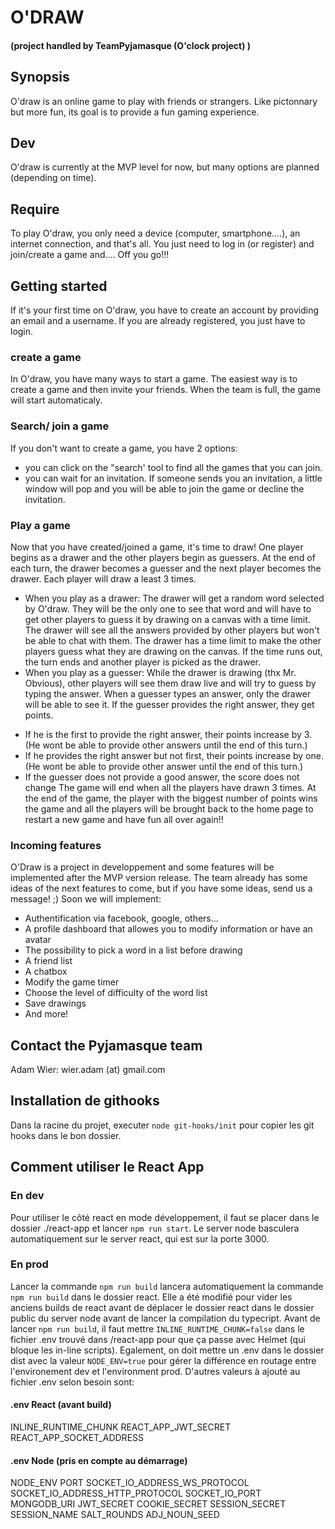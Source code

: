 ﻿# O'DRAW
#### (project handled by TeamPyjamasque (O'clock project) )
## Synopsis
O'draw is an online game to play with friends or strangers. Like pictonnary but more fun, its goal is to provide a fun gaming experience.
## Dev
O'draw is currently at the MVP level for now, but many options are planned (depending on time).
## Require
To play O'draw, you only need a device (computer, smartphone....), an internet connection, and that's all.
You just need to log in (or register) and join/create a game and....
Off you go!!!
## Getting started
If it's your first time on O'draw, you have to create an account by providing an email and a username.
If you are already registered, you just have to login.
### create a game
In O'draw, you have many ways to start a game.
The easiest way is to create a game and then invite your friends. When the team is full, the game will start automaticaly.
### Search/ join a game
If you don't want to create a game, you have 2 options:
+ you can click on the "search' tool to find all the games that you can join.
+ you can wait for an invitation. If someone sends you an invitation, a little window will pop and you will be able to join the game or decline the invitation.
### Play a game
Now that you have created/joined a game, it's time to draw!
One player begins as a drawer and the other players begin as guessers. At the end of each turn, the drawer becomes a guesser and the next player becomes the drawer.
Each player will draw a least 3 times.
* When you play as a drawer:
The drawer will get a random word selected by O'draw. They will be the only one to see that word and will have to get other players to guess it by drawing on a canvas with a time limit.
The drawer will see all the answers provided by other players but won't be able to chat with them.
The drawer has a time limit to make the other players guess what they are drawing on the canvas.
If the time runs out, the turn ends and another player is picked as the drawer.
* When you play as a guesser:
While the drawer is drawing (thx Mr. Obvious), other players will see them draw live and will try to guess by typing the answer.
When a guesser types an answer, only the drawer will be able to see it.
If the guesser provides the right answer, they get points.
+ If he is the first to provide the right answer, their points increase by 3. (He wont be able to provide other answers until the end of this turn.)
+ If he provides the right answer but not first, their points increase by one. (He wont be able to provide other answer until the end of this turn.)
+ If the guesser does not provide a good answer, the score does not change
The game will end when all the players have drawn 3 times.
At the end of the game, the player with the biggest number of points wins the game and all the players will be brought back to the home page to restart a new game and have fun all over again!!
### Incoming features
O'Draw is a project in developpement and some features will be implemented after the MVP version release.
The team already has some ideas of the next features to come, but if you have some ideas, send us a message! ;)
Soon we will implement:
+ Authentification via facebook, google, others...
+ A profile dashboard that allowes you to modify information or have an avatar
+ The possibility to pick a word in a list before drawing
+ A friend list
+ A chatbox
+ Modify the game timer
+ Choose the level of difficulty of the word list
+ Save drawings
+ And more!

## Contact the Pyjamasque team
Adam Wier: wier.adam (at) gmail.com

## Installation de githooks
Dans la racine du projet, executer `node git-hooks/init` pour copier les git hooks dans le bon dossier.

## Comment utiliser le React App
### En dev
Pour utiliser le côté react en mode développement, il faut se placer dans le dossier ./react-app et lancer `npm run start`. Le server node basculera automatiquement sur le server react, qui est sur la porte 3000.

### En prod
Lancer la commande `npm run build` lancera automatiquement la commande `npm run build` dans le dossier react. Elle a été modifié pour vider les anciens builds de react avant de déplacer le dossier react dans le dossier public du server node avant de lancer la compilation du typecript.
Avant de lancer `npm run build`, il faut mettre `INLINE_RUNTIME_CHUNK=false` dans le fichier .env trouvé dans /react-app pour que ça passe avec Helmet (qui bloque les in-line scripts).
Egalement, on doit mettre un .env dans le dossier dist avec la valeur `NODE_ENV=true` pour gérer la différence en routage entre l'environement dev et l'environment prod.
D'autres valeurs à ajouté au fichier .env selon besoin sont:

#### .env React (avant build)
INLINE_RUNTIME_CHUNK
REACT_APP_JWT_SECRET
REACT_APP_SOCKET_ADDRESS

#### .env Node (pris en compte au démarrage)
NODE_ENV
PORT
SOCKET_IO_ADDRESS_WS_PROTOCOL
SOCKET_IO_ADDRESS_HTTP_PROTOCOL
SOCKET_IO_PORT
MONGODB_URI
JWT_SECRET
COOKIE_SECRET
SESSION_SECRET
SESSION_NAME
SALT_ROUNDS
ADJ_NOUN_SEED
